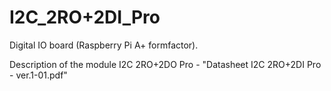 # I2C_2RO+2DI_Pro
Digital IO board (Raspberry Pi A+ formfactor).

Description of the module I2C 2RO+2DO Pro - "Datasheet I2C 2RO+2DI Pro - ver.1-01.pdf"
